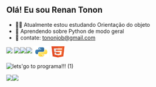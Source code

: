 ## Olá! Eu sou Renan Tonon


- 🐱‍👤 Atualmente estou estudando Orientação do objeto
- 🍜 Aprendendo sobre Python de modo geral
- 🤯 contate: tononjob@gmail.com
 
<a href="https://www.instagram.com/tonon_2002/" target="_blank"><img src="https://img.shields.io/badge/-Instagram-%23E4405F?style=for-the-badge&logo=instagram&logoColor=white" target="_blank"></a>
<a href="https://www.linkedin.com/in/renan-tonon-5052341b8/" target="_blank"><img src="https://img.shields.io/badge/-LinkedIn-%230077B5?style=for-the-badge&logo=linkedin&logoColor=white" target="_blank"><a href="https://discord.com/channels/@Tonon#0541" target="_blank"><img src="https://img.shields.io/badge/Discord-7289DA?style=for-the-badge&logo=discord&logoColor=white" target="_blank"></a><a href = "mailto:contato@tononjob@gmai.com"><img src="https://img.shields.io/badge/-Gmail-%23333?style=for-the-badge&logo=gmail&logoColor=white" target="_blank"></a> <img align="center" alt="RenanTonon-Python" height="30" width="40" src="https://raw.githubusercontent.com/devicons/devicon/master/icons/python/python-original.svg">
  <img align="center" alt="RenanTonon-HTML" height="30" width="40" src="https://raw.githubusercontent.com/devicons/devicon/master/icons/html5/html5-original.svg">  
 
 
![lets'go to programa!!! (1)](https://user-images.githubusercontent.com/84050603/129806745-3c16fc98-f28e-4489-b740-24e581c1016b.gif)<div> <a href="https://github.com/RenanTonon"><img height="140em" src="https://github-readme-stats.vercel.app/api?username=RenanTonon&show_icons=true&theme=dracula&include_all_commits=true&count_private=true"/><img height="140em" src="https://github-readme-stats.vercel.app/api/top-langs/?username=RenanTonon&layout=compact&langs_count=7&theme=dracula"/></div>
  
##
  

